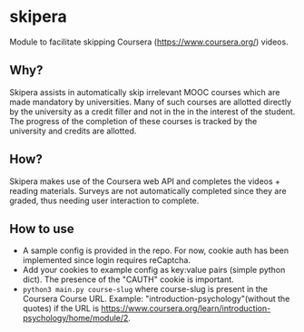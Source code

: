 # skipera
Module to facilitate skipping Coursera (https://www.coursera.org/) videos.

## Why?
Skipera assists in automatically skip irrelevant MOOC courses which are made mandatory by universities. 
Many of such courses are allotted directly by the university as a credit filler and not in the in the interest of the student. The progress of the completion of these courses is tracked by the university and credits are allotted.

## How?
Skipera makes use of the Coursera web API and completes the videos + reading materials.
Surveys are not automatically completed since they are graded, thus needing user interaction to complete.

## How to use
* A sample config is provided in the repo. For now, cookie auth has been implemented since login requires reCaptcha.
* Add your cookies to example config as key:value pairs (simple python dict). The presence of the "CAUTH" cookie is important.
* `python3 main.py course-slug` where course-slug is present in the Coursera Course URL. Example: "introduction-psychology"(without the quotes) if the URL is https://www.coursera.org/learn/introduction-psychology/home/module/2.